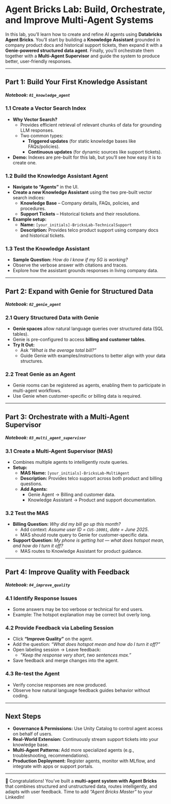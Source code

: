# Agent Bricks Lab: Build, Orchestrate, and Improve Multi-Agent Systems

In this lab, you’ll learn how to create and refine AI agents using **Databricks Agent Bricks**. You’ll start by building a **Knowledge Assistant** grounded in company product docs and historical support tickets, then expand it with a **Genie-powered structured data agent**. Finally, you’ll orchestrate them together with a **Multi-Agent Supervisor** and guide the system to produce better, user-friendly responses.

---

## Part 1: Build Your First Knowledge Assistant  
##### Notebook: `01_knowledge_agent`

### 1.1 Create a Vector Search Index  
- **Why Vector Search?**  
  - Provides efficient retrieval of relevant chunks of data for grounding LLM responses.  
  - Two common types:  
    - **Triggered updates** (for static knowledge bases like FAQs/policies).  
    - **Continuous updates** (for dynamic sources like support tickets).  
- **Demo:** Indexes are pre-built for this lab, but you’ll see how easy it is to create one.

### 1.2 Build the Knowledge Assistant Agent  
- **Navigate to “Agents”** in the UI.  
- **Create a new Knowledge Assistant** using the two pre-built vector search indices:  
  - **Knowledge Base** – Company details, FAQs, policies, and procedures.  
  - **Support Tickets** – Historical tickets and their resolutions.  
- **Example setup:**  
  - **Name:** `[your_initials]-BricksLab-TechnicalSupport`  
  - **Description:** Provides telco product support using company docs and historical tickets.  

### 1.3 Test the Knowledge Assistant  
- **Sample Question:** *How do I know if my 5G is working?*  
- Observe the verbose answer with citations and traces.  
- Explore how the assistant grounds responses in living company data.  

---

## Part 2: Expand with Genie for Structured Data  
##### Notebook: `02_genie_agent`

### 2.1 Query Structured Data with Genie  
- **Genie spaces** allow natural language queries over structured data (SQL tables).  
- Genie is pre-configured to access **billing and customer tables**.  
- **Try It Out:**  
  - Ask *“What is the average total bill?”*  
  - Guide Genie with examples/instructions to better align with your data structures.  

### 2.2 Treat Genie as an Agent  
- Genie rooms can be registered as agents, enabling them to participate in multi-agent workflows.  
- Use Genie when customer-specific or billing data is required.  

---

## Part 3: Orchestrate with a Multi-Agent Supervisor  
##### Notebook: `03_multi_agent_supervisor`

### 3.1 Create a Multi-Agent Supervisor (MAS)  
- Combines multiple agents to intelligently route queries.  
- **Setup:**  
  - **MAS Name:** `[your_initials]-BricksLab-MultiAgent`  
  - **Description:** Provides telco support across both product and billing questions.  
  - **Add Agents:**  
    - Genie Agent → Billing and customer data.  
    - Knowledge Assistant → Product and support documentation.  

### 3.2 Test the MAS  
- **Billing Question:** *Why did my bill go up this month?*  
  - Add context: *Assume user ID = `CUS-10001`, date = June 2025*.  
  - MAS should route query to Genie for customer-specific data.  
- **Support Question:** *My phone is getting hot — what does hotspot mean, and how do I turn it off?*  
  - MAS routes to Knowledge Assistant for product guidance.  

---

## Part 4: Improve Quality with Feedback  
##### Notebook: `04_improve_quality`

### 4.1 Identify Response Issues  
- Some answers may be too verbose or technical for end users.  
- Example: The hotspot explanation may be correct but overly long.

### 4.2 Provide Feedback via Labeling Session  
- Click **“Improve Quality”** on the agent.  
- Add the question: *“What does hotspot mean and how do I turn it off?”*  
- Open labeling session → Leave feedback:  
  - *“Keep the response very short, two sentences max.”*  
- Save feedback and merge changes into the agent.  

### 4.3 Re-test the Agent  
- Verify concise responses are now produced.  
- Observe how natural language feedback guides behavior without coding.  

---

## Next Steps  
- **Governance & Permissions:** Use Unity Catalog to control agent access on behalf of users.  
- **Real-World Extension:** Continuously stream support tickets into your knowledge base.  
- **Multi-Agent Patterns:** Add more specialized agents (e.g., troubleshooting, recommendations).  
- **Production Deployment:** Register agents, monitor with MLflow, and integrate with apps or support portals.  

---

🎉 Congratulations! You’ve built a **multi-agent system with Agent Bricks** that combines structured and unstructured data, routes intelligently, and adapts with user feedback. Time to add *“Agent Bricks Master”* to your LinkedIn!  
